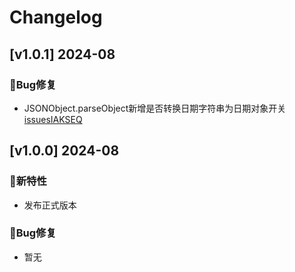 # Changelog

## [v1.0.1] 2024-08

### 🐞Bug修复

* JSONObject.parseObject新增是否转换日期字符串为日期对象开关[issuesIAKSEQ](https://gitee.com/yunkss/ef-tool/issues/IAKSEQ)

## [v1.0.0] 2024-08

### 🐣新特性

* 发布正式版本

### 🐞Bug修复

* 暂无